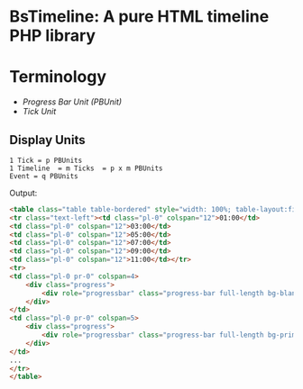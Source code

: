 # BsTimeline: A pure HTML timeline PHP library

# Terminology
- *Progress Bar Unit (PBUnit)*
- *Tick Unit*

## Display Units
```
1 Tick = p PBUnits
1 Timeline  = m Ticks  = p x m PBUnits
Event = q PBUnits
```

Output: 
```html
<table class="table table-bordered" style="width: 100%; table-layout:fixed;">
<tr class="text-left"><td class="pl-0" colspan="12">01:00</td>
<td class="pl-0" colspan="12">03:00</td>
<td class="pl-0" colspan="12">05:00</td>
<td class="pl-0" colspan="12">07:00</td>
<td class="pl-0" colspan="12">09:00</td>
<td class="pl-0" colspan="12">11:00</td></tr>
<tr>
<td class="pl-0 pr-0" colspan=4>
    <div class="progress">
        <div role="progressbar" class="progress-bar full-length bg-blank" ></div>
    </div>
</td>
<td class="pl-0 pr-0" colspan=5>
    <div class="progress">
        <div role="progressbar" class="progress-bar full-length bg-primary" data-toggle="tooltip" title="hello, world!">37%</div>
    </div>
</td>
...
</tr>
</table>
```
